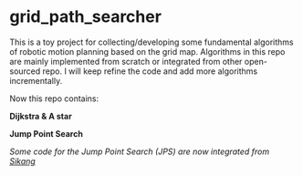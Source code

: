 # grid_path_searcher

This is a toy project for collecting/developing some fundamental algorithms of robotic motion planning based on the grid map. Algorithms in this repo are mainly implemented from scratch or integrated from other open-sourced repo. I will keep refine the code and add more algorithms incrementally.

Now this repo contains:

**Dijkstra & A star**

**Jump Point Search**

*Some code for the Jump Point Search (JPS) are now integrated from [Sikang](https://github.com/KumarRobotics/jps3d)*
